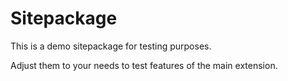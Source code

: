 # Sitepackage

This is a demo sitepackage for testing purposes.

Adjust them to your needs to test features of the main extension.
